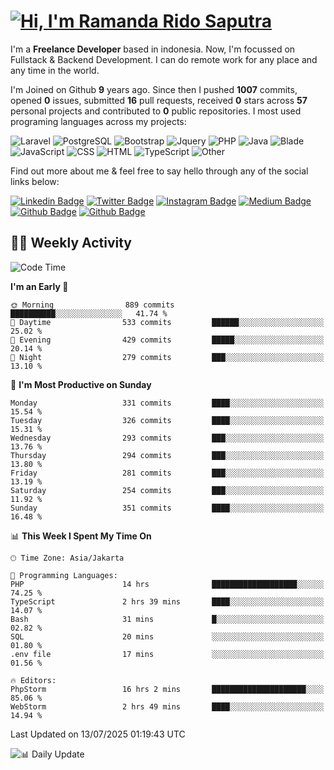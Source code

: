 # [![Hi, I'm Ramanda Rido Saputra](https://readme-typing-svg.herokuapp.com?size=24&vCenter=true&lines=%F0%9F%91%8B+Hi%2C+I'm+Ramanda+Rido+Saputra+;%F0%9F%92%BB+Fullstack+Web+Developer+)](https://git.io/typing-svg)

I'm a **Freelance Developer** based in indonesia. Now, I'm focussed on Fullstack & Backend Development. I can do remote work for any place and any time in the world.

I'm Joined on Github **9** years ago. Since then I pushed **1007** commits, opened **0** issues, submitted **16** pull requests, received **0** stars across **57** personal projects and contributed to **0** public repositories.
I most used programing languages across my projects:

![Laravel](https://img.shields.io/badge/Laravel-FF2D20?flat&logo=laravel&logoColor=white)
![PostgreSQL](https://img.shields.io/badge/PostgreSQL-316192?flat&logo=postgresql&logoColor=white)
![Bootstrap](https://img.shields.io/badge/Bootstrap-563D7C?flat&logo=bootstrap&logoColor=white)
![Jquery](https://img.shields.io/badge/jQuery-0769AD?flat&logo=jquery&logoColor=white)
![PHP](https://img.shields.io/badge/-PHP-%234F5D95?style=flat&logo=PHP&logoColor=white)
![Java](https://img.shields.io/badge/-Java-%23b07219?style=flat&logo=Java&logoColor=white)
![Blade](https://img.shields.io/badge/-Blade-%23f7523f?style=flat&logo=Blade&logoColor=white)
![JavaScript](https://img.shields.io/badge/-JavaScript-%23f1e05a?style=flat&logo=JavaScript&logoColor=white)
![CSS](https://img.shields.io/badge/-CSS-%23663399?style=flat&logo=CSS&logoColor=white)
![HTML](https://img.shields.io/badge/-HTML-%23e34c26?style=flat&logo=HTML&logoColor=white)
![TypeScript](https://img.shields.io/badge/-TypeScript-%233178c6?style=flat&logo=TypeScript&logoColor=white)
![Other](https://img.shields.io/badge/-Other-%23ededed?style=flat&logo=Other&logoColor=white)

Find out more about me & feel free to say hello through any of the social links below:

[![Linkedin Badge](https://img.shields.io/badge/-ramandaaridogh-blue?style=flat&logo=Linkedin&logoColor=white&link=https://www.linkedin.com/in/ramanda-rido-saputra/)](https://www.linkedin.com/in/ramanda-rido-saputra/)
[![Twitter Badge](https://img.shields.io/badge/-ramandaaridogh-%231DA1F2.svg?style=flat&logo=twitter&logoColor=white&link=https://www.twitter.com/ramandaaridogh)](https://www.twitter.com/ramandaaridogh/)
[![Instagram Badge](https://img.shields.io/badge/-ramandaaridogh-purple?style=flat&logo=instagram&logoColor=white&link=https://instagram.com/ramandaaridogh_/)](https://instagram.com/ramandaaridogh_)
[![Medium Badge](https://img.shields.io/badge/-@ramandaaridogh-%2312100E.svg?style=flat&logo=Medium&logoColor=white&link=https://medium.com/@ramandaaridogh/)](https://medium.com/@ramandaaridogh)
[![Github Badge](https://img.shields.io/badge/-@ramandaaridogh-100000.svg?style=flat&logo=github&logoColor=white&link=https://github.com/ramandaaridogh)](https://github.com/ramandaaridogh)
[![Github Badge](https://img.shields.io/badge/-@mxcode-100000.svg?style=flat&logo=github&logoColor=white&link=https://github.com/ramanda-mxcode)](https://github.com/ramanda-mxcode)

## 👨‍💻 Weekly Activity
<!--START_SECTION:waka-->
![Code Time](http://img.shields.io/badge/Code%20Time-1%2C372%20hrs%2023%20mins-blue)

**I'm an Early 🐤** 

```text
🌞 Morning                889 commits         ██████████░░░░░░░░░░░░░░░   41.74 % 
🌆 Daytime                533 commits         ██████░░░░░░░░░░░░░░░░░░░   25.02 % 
🌃 Evening                429 commits         █████░░░░░░░░░░░░░░░░░░░░   20.14 % 
🌙 Night                  279 commits         ███░░░░░░░░░░░░░░░░░░░░░░   13.10 % 
```
📅 **I'm Most Productive on Sunday** 

```text
Monday                   331 commits         ████░░░░░░░░░░░░░░░░░░░░░   15.54 % 
Tuesday                  326 commits         ████░░░░░░░░░░░░░░░░░░░░░   15.31 % 
Wednesday                293 commits         ███░░░░░░░░░░░░░░░░░░░░░░   13.76 % 
Thursday                 294 commits         ███░░░░░░░░░░░░░░░░░░░░░░   13.80 % 
Friday                   281 commits         ███░░░░░░░░░░░░░░░░░░░░░░   13.19 % 
Saturday                 254 commits         ███░░░░░░░░░░░░░░░░░░░░░░   11.92 % 
Sunday                   351 commits         ████░░░░░░░░░░░░░░░░░░░░░   16.48 % 
```


📊 **This Week I Spent My Time On** 

```text
🕑︎ Time Zone: Asia/Jakarta

💬 Programming Languages: 
PHP                      14 hrs              ███████████████████░░░░░░   74.25 % 
TypeScript               2 hrs 39 mins       ████░░░░░░░░░░░░░░░░░░░░░   14.07 % 
Bash                     31 mins             █░░░░░░░░░░░░░░░░░░░░░░░░   02.82 % 
SQL                      20 mins             ░░░░░░░░░░░░░░░░░░░░░░░░░   01.80 % 
.env file                17 mins             ░░░░░░░░░░░░░░░░░░░░░░░░░   01.56 % 

🔥 Editors: 
PhpStorm                 16 hrs 2 mins       █████████████████████░░░░   85.06 % 
WebStorm                 2 hrs 49 mins       ████░░░░░░░░░░░░░░░░░░░░░   14.94 % 
```


 Last Updated on 13/07/2025 01:19:43 UTC
<!--END_SECTION:waka-->

![📊 Daily Update](https://github.com/ramandaaridogh/ramandaaridogh/actions/workflows/update-activity.yml/badge.svg)
